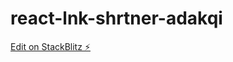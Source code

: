# react-lnk-shrtner-adakqi

[Edit on StackBlitz ⚡️](https://stackblitz.com/edit/react-lnk-shrtner-adakqi)